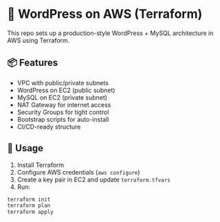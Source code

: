 # 🚀 WordPress on AWS (Terraform)

This repo sets up a production-style WordPress + MySQL architecture in AWS using Terraform.

## 📦 Features

- VPC with public/private subnets
- WordPress on EC2 (public subnet)
- MySQL on EC2 (private subnet)
- NAT Gateway for internet access
- Security Groups for tight control
- Bootstrap scripts for auto-install
- CI/CD-ready structure

## 🔧 Usage

1. Install Terraform
2. Configure AWS credentials (`aws configure`)
3. Create a key pair in EC2 and update `terraform.tfvars`
4. Run:

```bash
terraform init
terraform plan
terraform apply

